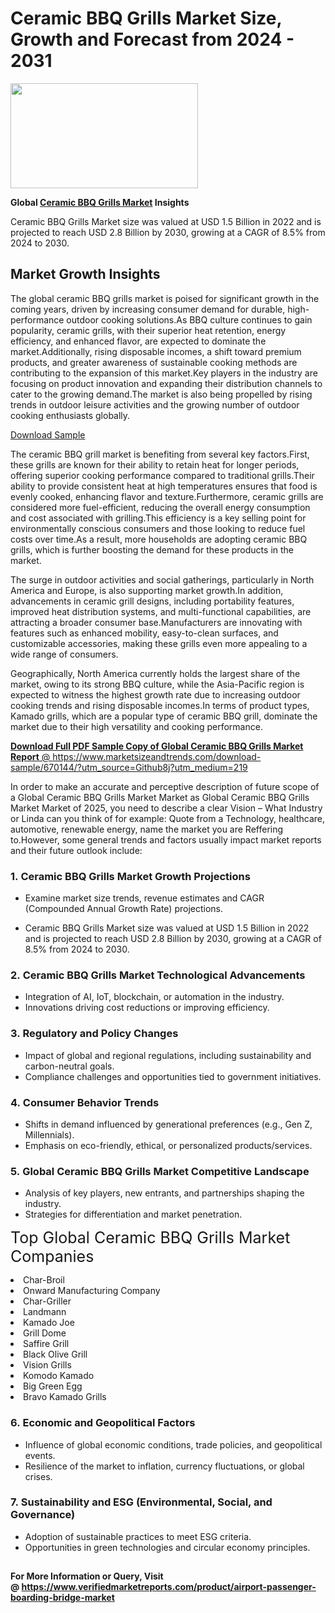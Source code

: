 <H1>Ceramic BBQ Grills Market Size, Growth and Forecast from 2024 - 2031</H1><img class="aligncenter size-medium wp-image-584254" src="https://thirdeyenews.in/wp-content/uploads/2024/09/Global-Market-Research-300x168.jpeg" alt="" width="300" height="168" /><p><strong>Global&nbsp;<a href="https://www.marketsizeandtrends.com/download-sample/670144/?utm_source=Github8j?utm_medium=219">Ceramic BBQ Grills Market</a> Insights</strong></p><p>Ceramic BBQ Grills Market size was valued at USD 1.5 Billion in 2022 and is projected to reach USD 2.8 Billion by 2030, growing at a CAGR of 8.5% from 2024 to 2030.</p><p><h2>Market Growth Insights</h2> <p>The global ceramic BBQ grills market is poised for significant growth in the coming years, driven by increasing consumer demand for durable, high-performance outdoor cooking solutions.As BBQ culture continues to gain popularity, ceramic grills, with their superior heat retention, energy efficiency, and enhanced flavor, are expected to dominate the market.Additionally, rising disposable incomes, a shift toward premium products, and greater awareness of sustainable cooking methods are contributing to the expansion of this market.Key players in the industry are focusing on product innovation and expanding their distribution channels to cater to the growing demand.The market is also being propelled by rising trends in outdoor leisure activities and the growing number of outdoor cooking enthusiasts globally.</p> <p><a href="download-sample-link">Download Sample</a></p> <p>The ceramic BBQ grill market is benefiting from several key factors.First, these grills are known for their ability to retain heat for longer periods, offering superior cooking performance compared to traditional grills.Their ability to provide consistent heat at high temperatures ensures that food is evenly cooked, enhancing flavor and texture.Furthermore, ceramic grills are considered more fuel-efficient, reducing the overall energy consumption and cost associated with grilling.This efficiency is a key selling point for environmentally conscious consumers and those looking to reduce fuel costs over time.As a result, more households are adopting ceramic BBQ grills, which is further boosting the demand for these products in the market.</p> <p>The surge in outdoor activities and social gatherings, particularly in North America and Europe, is also supporting market growth.In addition, advancements in ceramic grill designs, including portability features, improved heat distribution systems, and multi-functional capabilities, are attracting a broader consumer base.Manufacturers are innovating with features such as enhanced mobility, easy-to-clean surfaces, and customizable accessories, making these grills even more appealing to a wide range of consumers.</p> <p>Geographically, North America currently holds the largest share of the market, owing to its strong BBQ culture, while the Asia-Pacific region is expected to witness the highest growth rate due to increasing outdoor cooking trends and rising disposable incomes.In terms of product types, Kamado grills, which are a popular type of ceramic BBQ grill, dominate the market due to their high versatility and cooking performance.</p> <p><a href="get-more-link"></p><p><span class=""><strong>Download Full PDF Sample Copy of Global Ceramic BBQ Grills Market Report</strong> @ <a href="https://www.marketsizeandtrends.com/download-sample/670144/?utm_source=Github8j?utm_medium=219" target="_blank">https://www.marketsizeandtrends.com/download-sample/670144/?utm_source=Github8j?utm_medium=219</a></span></p><p>In order to make an accurate and perceptive description of future scope of a Global&nbsp;Ceramic BBQ Grills Market Market as Global&nbsp;Ceramic BBQ Grills Market Market of 2025, you need to describe a clear Vision &ndash; What Industry or Linda can you think of for example: Quote from a Technology, healthcare, automotive, renewable energy, name the market you are Reffering to.However, some general trends and factors usually impact market reports and their future outlook include:</p><h3>1.&nbsp;<strong>Ceramic BBQ Grills Market Growth Projections</strong></h3><ul><li>Examine market size trends, revenue estimates and CAGR (Compounded Annual Growth Rate) projections.</li><li><p>Ceramic BBQ Grills Market size was valued at USD 1.5 Billion in 2022 and is projected to reach USD 2.8 Billion by 2030, growing at a CAGR of 8.5% from 2024 to 2030.</p></li></ul><h3>2.&nbsp;<strong>Ceramic BBQ Grills Market Technological Advancements</strong></h3><ul><li>Integration of AI, IoT, blockchain, or automation in the industry.</li><li>Innovations driving cost reductions or improving efficiency.</li></ul><h3>3.&nbsp;<strong>Regulatory and Policy Changes</strong></h3><ul><li>Impact of global and regional regulations, including sustainability and carbon-neutral goals.</li><li>Compliance challenges and opportunities tied to government initiatives.</li></ul><h3>4.&nbsp;<strong>Consumer Behavior Trends</strong></h3><ul><li>Shifts in demand influenced by generational preferences (e.g., Gen Z, Millennials).</li><li>Emphasis on eco-friendly, ethical, or personalized products/services.</li></ul><h3>5.&nbsp;<strong>Global Ceramic BBQ Grills Market Competitive Landscape</strong></h3><ul><li>Analysis of key players, new entrants, and partnerships shaping the industry.</li><li>Strategies for differentiation and market penetration.</li></ul><p data-pm-slice="1 1 []"><span style="color: inherit; font-family: inherit; font-size: 25px;">Top Global Ceramic BBQ Grills Market Companies</span></p><div class="" data-test-id=""><p><li>Char-Broil</li><li> Onward Manufacturing Company</li><li> Char-Griller</li><li> Landmann</li><li> Kamado Joe</li><li> Grill Dome</li><li> Saffire Grill</li><li> Black Olive Grill</li><li> Vision Grills</li><li> Komodo Kamado</li><li> Big Green Egg</li><li> Bravo Kamado Grills</li></p></div><h3>6.&nbsp;<strong>Economic and Geopolitical Factors</strong></h3><ul><li>Influence of global economic conditions, trade policies, and geopolitical events.</li><li>Resilience of the market to inflation, currency fluctuations, or global crises.</li></ul><h3>7.&nbsp;<strong>Sustainability and ESG (Environmental, Social, and Governance)</strong></h3><ul><li>Adoption of sustainable practices to meet ESG criteria.</li><li>Opportunities in green technologies and circular economy principles.</li></ul><h2><strong style="font-size: 14px;">For More Information or Query, Visit @&nbsp;</strong><a style="background-color: #ffffff; font-size: 14px;" href="https://www.marketsizeandtrends.com/report/ceramic-bbq-grills-market/" target="_blank">https://www.verifiedmarketreports.com/product/airport-passenger-boarding-bridge-market</a></h2>